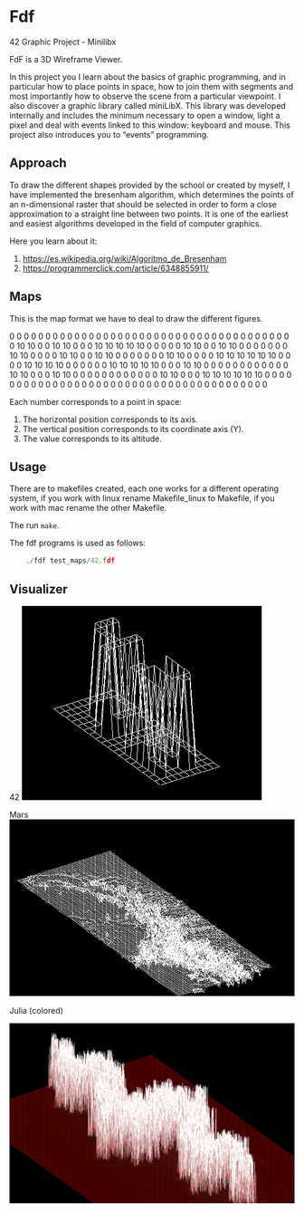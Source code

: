 # Fdf

42 Graphic Project - Minilibx

FdF is a 3D Wireframe Viewer.

In this project you I learn about the basics of graphic programming, and in particular how to place points in space, how to join them with segments and most importantly how to observe the scene from a particular viewpoint. I also discover a graphic library called miniLibX. This library was developed internally and includes the minimum necessary to open a window, light a pixel and deal with events linked to this window: keyboard and mouse. This project also introduces you to “events” programming.

## Approach
To draw the different shapes provided by the school or created by myself, I have implemented the bresenham algorithm, which determines the points of an n-dimensional raster that should be selected in order to form a close approximation to a straight line between two points. It is one of the earliest and easiest algorithms developed in the field of computer graphics.

Here you learn about it:

1. https://es.wikipedia.org/wiki/Algoritmo_de_Bresenham
2. https://programmerclick.com/article/6348855911/

## Maps
This is the map format we have to deal to draw the different figures.

0  0  0  0  0  0  0  0  0  0  0  0  0  0  0  0  0  0  0
0  0  0  0  0  0  0  0  0  0  0  0  0  0  0  0  0  0  0
0  0 10 10  0  0 10 10  0  0  0 10 10 10 10 10  0  0  0
0  0 10 10  0  0 10 10  0  0  0  0  0  0  0 10 10  0  0
0  0 10 10  0  0 10 10  0  0  0  0  0  0  0 10 10  0  0
0  0 10 10 10 10 10 10  0  0  0  0 10 10 10 10  0  0  0
0  0  0 10 10 10 10 10  0  0  0 10 10  0  0  0  0  0  0
0  0  0  0  0  0 10 10  0  0  0 10 10  0  0  0  0  0  0
0  0  0  0  0  0 10 10  0  0  0 10 10 10 10 10 10  0  0
0  0  0  0  0  0  0  0  0  0  0  0  0  0  0  0  0  0  0
0  0  0  0  0  0  0  0  0  0  0  0  0  0  0  0  0  0  0

Each number corresponds to a point in space:

1. The horizontal position corresponds to its axis.
2. The vertical position corresponds to its coordinate axis (Y).
3. The value corresponds to its altitude.

## Usage
There are to makefiles created, each one works for a different operating system, if you work with linux rename Makefile_linux to Makefile, if you work with mac rename the other Makefile.

The run ```make```.

The fdf programs is used as follows:

```c
    ./fdf test_maps/42.fdf
```

## Visualizer
42
![42 map](https://github.com/Gon99/fdf/blob/master/42-fdf.png)

Mars
![mars map](https://github.com/Gon99/fdf/blob/master/mars-fdf.png)

Julia (colored)

![julia map](https://github.com/Gon99/fdf/blob/master/julia-fdf.png)
